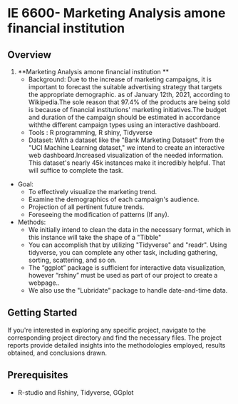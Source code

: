 # IE 6600- Marketing Analysis amone financial institution 

## Overview

1. **Marketing Analysis amone financial institution **
   - Background: Due to the increase of marketing campaigns, it is important to forecast the suitable advertising strategy that targets the appropriate demographic. as of January 12th, 2021, according to Wikipedia.The sole reason that 97.4% of the products are being sold is because of financial institutions' marketing initiatives.The budget and duration of the campaign should be estimated in accordance withthe different campaign types using an interactive dashboard.
   - Tools : R programming, R shiny, Tidyverse
   - Dataset: With a dataset like the "Bank Marketing Dataset" from the "UCI Machine Learning dataset," we intend to create an interactive web dashboard.Increased visualization of the needed information. This dataset's nearly 45k instances make it incredibly helpful. That will suffice to complete the task.

- Goal:
    - To effectively visualize the marketing trend.
    - Examine the demographics of each campaign's audience.
    - Projection of all pertinent future trends.
    - Foreseeing the modification of patterns (If any).
 - Methods:
     - We initially intend to clean the data in the necessary format, which in this instance will take the shape of a "Tibble"
     - You can accomplish that by utilizing "Tidyverse" and "readr". Using tidyverse, you can complete any other task, including gathering, sorting, scattering, and so on.
     - The “ggplot” package is sufficient for interactive data visualization, however “rshiny” must be used as part of our project to create a webpage..
     - We also use the "Lubridate" package to handle date-and-time data.


## Getting Started

If you're interested in exploring any specific project, navigate to the corresponding project directory and find the necessary files. The project reports provide detailed insights into the methodologies employed, results obtained, and conclusions drawn.

## Prerequisites

- R-studio and Rshiny, Tidyverse, GGplot
